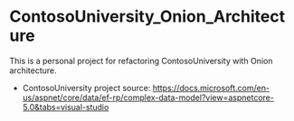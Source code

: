 # ContosoUniversity_Onion_Architecture
This is a personal project for refactoring ContosoUniversity with Onion architecture.
* ContosoUniversity project source: https://docs.microsoft.com/en-us/aspnet/core/data/ef-rp/complex-data-model?view=aspnetcore-5.0&tabs=visual-studio 

